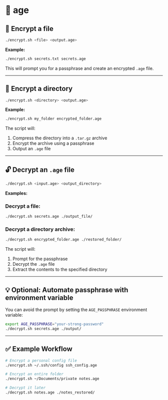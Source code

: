 # 🔐 age

## 🔐 Encrypt a file

```bash
./encrypt.sh <file> <output.age>
```

**Example:**

```bash
./encrypt.sh secrets.txt secrets.age
```

This will prompt you for a passphrase and create an encrypted `.age` file.

---

## 🔐 Encrypt a directory

```bash
./encrypt.sh <directory> <output.age>
```

**Example:**

```bash
./encrypt.sh my_folder encrypted_folder.age
```

The script will:
1. Compress the directory into a `.tar.gz` archive
2. Encrypt the archive using a passphrase
3. Output an `.age` file

---

## 🔓 Decrypt an `.age` file

```bash
./decrypt.sh <input.age> <output_directory>
```

**Examples:**

### Decrypt a file:

```bash
./decrypt.sh secrets.age ./output_file/
```

### Decrypt a directory archive:

```bash
./decrypt.sh encrypted_folder.age ./restored_folder/
```

The script will:
1. Prompt for the passphrase
2. Decrypt the `.age` file
3. Extract the contents to the specified directory

---

## 💡 Optional: Automate passphrase with environment variable

You can avoid the prompt by setting the `AGE_PASSPHRASE` environment variable:

```bash
export AGE_PASSPHRASE="your-strong-password"
./decrypt.sh secrets.age ./output/
```

---

## ✅ Example Workflow

```bash
# Encrypt a personal config file
./encrypt.sh ~/.ssh/config ssh_config.age

# Encrypt an entire folder
./encrypt.sh ~/Documents/private notes.age

# Decrypt it later
./decrypt.sh notes.age ./notes_restored/
```





